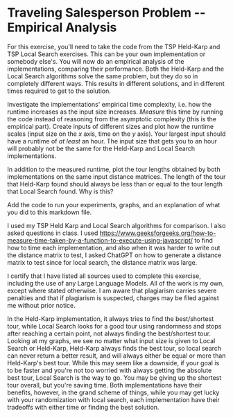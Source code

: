 # Traveling Salesperson Problem -- Empirical Analysis

For this exercise, you'll need to take the code from the TSP Held-Karp and TSP
Local Search exercises. This can be your own implementation or somebody else's.
You will now do an empirical analysis of the implementations, comparing their
performance. Both the Held-Karp and the Local Search algorithms solve the same
problem, but they do so in completely different ways. This results in different
solutions, and in different times required to get to the solution.

Investigate the implementations' empirical time complexity, i.e. how the runtime
increases as the input size increases. *Measure* this time by running the code
instead of reasoning from the asymptotic complexity (this is the empirical
part). Create inputs of different sizes and plot how the runtime scales (input
size on the $x$ axis, time on the $y$ axis). Your largest input should have a
runtime of *at least* an hour. The input size that gets you to an hour will
probably not be the same for the Held-Karp and Local Search implementations.

In addition to the measured runtime, plot the tour lengths obtained by both
implementations on the same input distance matrices. The length of the tour that
Held-Karp found should always be less than or equal to the tour length that
Local Search found. Why is this?

Add the code to run your experiments, graphs, and an explanation of what you did
to this markdown file.

I used my TSP Held Karp and Local Search algorithms for comparison. I also asked questions in class. I used https://www.geeksforgeeks.org/how-to-measure-time-taken-by-a-function-to-execute-using-javascript/ to find how to time each implementation, and also when it was harder to write out the distance matrix to test, I asked ChatGPT on how to generate a distance matrix to test since for local search, the distance matrix was large.

I certify that I have listed all sources used to complete this exercise, including the use of any Large Language Models. All of the work is my own, except where stated otherwise. I am aware that plagiarism carries severe penalties and that if plagiarism is suspected, charges may be filed against me without prior notice.

In the Held-Karp implementation, it always tries to find the best/shortest tour, while Local Search looks for a good tour using randomness and stops after reaching a certain point, not always finding the best/shortest tour. Looking at my graphs, we see no matter what input size is given to Local Search or Held-Karp, Held-Karp always finds the best tour, so local search can never return a better result, and will always either be equal or more than Held-Karp's best tour. While this may seem like a downside, if your goal is to be faster and you're not too worried with always getting the absolute best tour, Local Search is the way to go. You may be giving up the shortest tour overall, but you're saving time. Both implementations have their benefits, however, in the grand scheme of things, while you may get lucky with your randomization with local search, each implementation have their tradeoffs with either time or finding the best solution.
